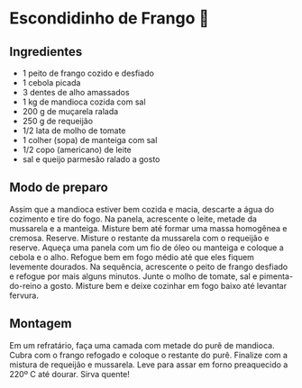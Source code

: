 # Escondidinho de Frango :shallow_pan_of_food:

 

## Ingredientes

- 1 peito de frango cozido e desfiado
- 1 cebola picada
- 3 dentes de alho amassados
- 1 kg de mandioca cozida com sal
- 200 g de muçarela ralada
- 250 g de requeijão
- 1/2 lata de molho de tomate
- 1 colher (sopa) de manteiga com sal
- 1/2 copo (americano) de leite
- sal e queijo parmesão ralado a gosto

## Modo de preparo
Assim que a mandioca estiver bem cozida e macia, descarte a água do cozimento e tire do fogo.
Na panela, acrescente o leite, metade da mussarela e a manteiga.
Misture bem até formar uma massa homogênea e cremosa. Reserve.
Misture o restante da mussarela com o requeijão e reserve.
Aqueça uma panela com um fio de óleo ou manteiga e coloque a cebola e o alho.
Refogue bem em fogo médio até que eles fiquem levemente dourados.
Na sequência, acrescente o peito de frango desfiado e refogue por mais alguns minutos.
Junte o molho de tomate, sal e pimenta-do-reino a gosto.
Misture bem e deixe cozinhar em fogo baixo até levantar fervura.

## Montagem

Em um refratário, faça uma camada com metade do purê de mandioca.
Cubra com o frango refogado e coloque o restante do purê.
Finalize com a mistura de requeijão e mussarela.
Leve para assar em forno preaquecido a 220º C até dourar.
Sirva quente!